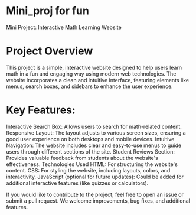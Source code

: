 # Mini_proj for fun
Mini Project: Interactive Math Learning Website
# Project Overview
This project is a simple, interactive website designed to help users learn math in a fun and engaging way using modern web technologies. The website incorporates a clean and intuitive interface, featuring elements like menus, search boxes, and sidebars to enhance the user experience.

# Key Features:
Interactive Search Box: Allows users to search for math-related content.
Responsive Layout: The layout adjusts to various screen sizes, ensuring a good user experience on both desktops and mobile devices.
Intuitive Navigation: The website includes clear and easy-to-use menus to guide users through different sections of the site.
Student Reviews Section: Provides valuable feedback from students about the website's effectiveness.
Technologies Used
HTML: For structuring the website's content.
CSS: For styling the website, including layouts, colors, and interactivity.
JavaScript (optional for future updates): Could be added for additional interactive features (like quizzes or calculators).

If you would like to contribute to the project, feel free to open an issue or submit a pull request. We welcome improvements, bug fixes, and additional features.

